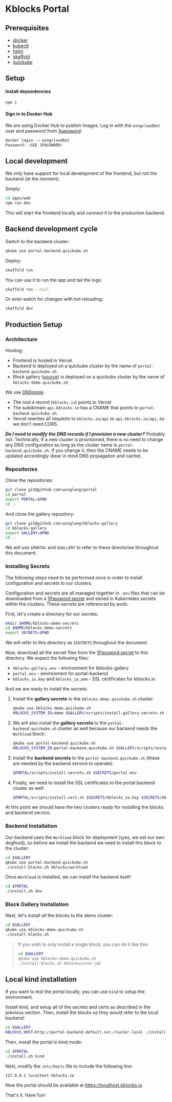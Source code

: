 # Kblocks Portal

## Prerequisites

- [docker](https://www.docker.com/)
- [kubectl](https://kubernetes.io/docs/reference/kubectl/)
- [helm](https://helm.sh/)
- [skaffold](https://skaffold.dev/)
- [quickube](https://github.com/winglang/quickube)

## Setup

#### Install dependencies

```sh
npm i
```

#### Sign in to Docker Hub

We are using Docker Hub to publish images. Log in with the `wingcloudbot` user and password from [1password]:

```sh
docker login -u wingcloudbot
Password: <SEE 1PASSWORD>
```

[1password]: https://start.1password.com/open/i?a=E2C6K5R5T5BZFDLNI34WC55CCU&v=gb5pxjy6oqlfg4rbxjfiwapmwy&i=lzd45n6b5mraghh53hnq74hccy&h=wingcloud.1password.com

## Local development

We only have support for local development of the frontend, but not the backend (at the moment).

Simply:

```sh
cd apps/web
npm run dev
```

This will start the frontend locally and connect it to the production backend.

## Backend development cycle

Switch to the backend cluster:

```sh
qkube use portal-backend.quickube.sh
```

Deploy:

```sh
skaffold run
```

You can use it to run the app and tail the logs:

```sh
skaffold run --tail
```

Or even watch for changes with hot reloading:

```sh
skaffold dev
```

## Production Setup

### Architecture

Hosting:

* Frontend is hosted in Vercel.
* Backend is deployed on a quickube cluster by the name of `portal-backend.quickube.sh`.
* Block gallery ([source](https://github.com/winglang/kblocks-gallery)) is deployed on a quickube cluster by the name of `kblocks-demo.quickube.sh`.

We use [DNSimple](https://dnsimple.com/a/137210/domains/kblocks.io):

* The root `A` record (`kblocks.io`) points to Vercel
* The subdomain `api.kblocks.io` has a CNAME that points to `portal-backend.quickube.sh`.
* Vercel rewrites all requests to `kblocks.io/api` to `api.kblocks.io/api`, so we don't need CORS.

***Do I need to modify the DNS records if I provision a new cluster?*** Probably not. Technically,
if a new cluster is provisioned, there is no need to change any DNS configuration as long as the
cluster name is `portal-backend.quickube.sh`. If you change it, then the CNAME needs to be updated
accordingly (bear in mind DNS propagation and cache).

### Repositories

Clone the repositories:

```sh
git clone git@github.com:winglang/portal
cd portal
export PORTAL=$PWD
cd ..
```

And clone the gallery repository:

```sh
git clone git@github.com:winglang/kblocks-gallery
cd kblocks-gallery
export GALLERY=$PWD
cd ..
```

We will use `$PORTAL` and `$GALLERY` to refer to these directories throughout this document.

### Installing Secrets

The following steps need to be performed once in order to install configuration and secrets to our
clusters.

Configuration and secrets are all managed together in `.env` files that can be downloaded from a [1Password secret] and
stored in Kubernetes secrets within the clusters. These secrets are referenced by pods.

First, let's create a directory for our secrets:

```sh
mkdir $HOME/kblocks-demo-secrets
cd $HOME/kblocks-demo-secrets
export SECRETS=$PWD
```

We will refer to this directory as `$SECRETS` throughout the document.

Now, download all the secret files from the [1Password secret] to this directory. We expect the
following files:

* `kblocks-gallery.env` - environment for kblocks-gallery
* `portal.env` - environment for portal-backend
* `kblocks_io.key` and `kblocks_io.pem` - SSL certificates for kblocks.io

And we are ready to install the secrets:

1. Install the **gallery secrets** to the `kblocks-demo.quickube.sh` cluster:

    ```sh
    qkube use kblocks-demo.quickube.sh
    KBLOCKS_SYSTEM_ID=demo $GALLERY/scripts/install-gallery-secrets.sh $SECRETS/kblocks-gallery.env
    ```

3. We will also install the **gallery secrets** to the `portal-backend.quickube.sh` cluster as well
   because our backend needs the `Workload` block:

    ```sh
    qkube use portal-backend.quickube.sh
    KBLOCKS_SYSTEM_ID=portal-backend.quickube.sh $GALLERY/scripts/install-gallery-secrets.sh $SECRETS/kblocks-gallery.env
    ```

4. Install the **backend secrets** to the `portal-backend.quickube.sh` (these are needed by the
   backend service to operate):

    ```sh
    $PORTAL/scripts/install-secrets.sh $SECRETS/portal.env
    ```

5. Finally, we need to install the SSL certificates to the portal backend cluster as well:

    ```sh
    $PORTAL/scripts/install-cert.sh $SECRETS/kblocks_io.key $SECRETS/kblocks_io.pem
    ```

At this point we should have the two clusters ready for installing the blocks and backend service.

### Backend Installation

Our backend uses the `Workload` block for deployment )(yes, we eat our own dogfood), so before we install the backend
we need to install this block to the cluster:

```sh
cd $GALLERY
qkube use portal-backend.quickube.sh
./install-blocks.sh kblocks/workload
```

Once `Workload` is installed, we can install the backend itself:

```sh
cd $PORTAL
./install.sh dev
```

### Block Gallery Installation

Next, let's install *all* the blocks to the demo cluster:

```sh
cd $GALLERY
qkube use kblocks-demo.quickube.sh
./install-blocks.sh
```

> If you wish to only install a single block, you can do it like this:
> ```sh
> cd $GALLERY
> qkube use kblocks-demo.quickube.sh
> ./install-blocks.sh kblocks/cron-job
> ```

## Local kind installation

If you want to test the portal locally, you can use `kind` to setup the environment.

Install kind, and setup all of the secrets and certs as described in the previous section.
Then, install the blocks so they would refer to the local backend:

```sh
cd $GALLERY
KBLOCKS_HOST=http://portal-backend.default.svc.cluster.local ./install-blocks.sh
```

Then, install the portal in kind mode:

```sh
cd $PORTAL
./install.sh kind
```

Next, modify the `/etc/hosts` file to include the following line:

```
127.0.0.1 localhost.kblocks.io
```

Now the portal should be available at https://localhost.kblocks.io.

That's it. Have fun!

[1Password secret]: https://start.1password.com/open/i?a=E2C6K5R5T5BZFDLNI34WC55CCU&v=gb5pxjy6oqlfg4rbxjfiwapmwy&i=t2dmpkwt5hufldsxzhnnw43d5i&h=wingcloud.1password.com
